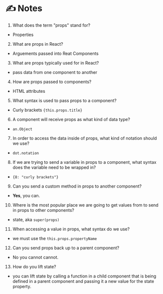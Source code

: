 # ✍️ Notes
1. What does the term "props" stand for?
- Properties

2. What are props in React?
- Arguements passed into Reat Components

3. What are props typically used for in React?
- pass data from one component to another

4. How are props passed to components?
- HTML attributes

5. What syntax is used to pass props to a component?
- Curly brackets `{this.props.title}`

6. A component will receive props as what kind of data type?
- `an.Object`

7. In order to access the data inside of props, what kind of notation should we use?
- `dot.notation`

8. If we are trying to send a variable in props to a component, what syntax does the variable need to be wrapped in?
- `{8: "curly brackets"}`

9. Can you send a custom method in props to another component?
- **Yes**, you can.

10. Where is the most popular place we are going to get values from to send in props to other components?
- state, aka `super(props)`

11. When accessing a value in props, what syntax do we use?
- we must use the `this.props.propertyName`

12. Can you send props back up to a parent component?
- No you cannot cannot.

13. How do you lift state?
- you can lift state by calling a function in a child component that is being defined in a parent component and passing it a new value for the state property.
